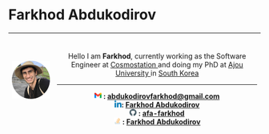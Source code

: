 # Farkhod Abdukodirov


| ![Profile](images/personal-image.png) | <br><br> <span style="font-weight: normal;"> Hello I am **Farkhod**, currently working as the Software Engineer at <a href="https://www.cosmostation.io/" target="_blank"> Cosmostation </a> and doing my PhD at <a href="https://www.ajou.ac.kr/en/index.do" target="_blank"> Ajou University </a> in <a href="https://en.wikipedia.org/wiki/South_Korea" target="_blank"> South Korea </a> </span> <hr> <img src="/images/gmail.png" width="14"/> : <a href="mailto:abdukodirovfarkhod@gmail.com" style="color:blue; font-weight:normal;">abdukodirovfarkhod@gmail.com</a> <br> <img src="/images/linkedin-2.png" width="14"/>: <a href="https://www.linkedin.com/in/farkhod-abdukodirov/" target="_blank"> Farkhod Abdukodirov </a> <br> <img src="/images/github-2.png" width="14"/> : <a href="https://github.com/afa-farkhod" target="_blank"> afa-farkhod </a> <br> <img src="/images/stack.png" width="14"/> : <a href="https://stackoverflow.com/users/8278630/farkhod-abdukodirov" target="_blank"> Farkhod Abdukodirov </a> |
|-------------------------------------------|----------------------------------------------------------------------------------------------------------------------------------------------------------------------------------------------------------------------------------------------------------------------------------------------------------------------------------------------------------------------------------------------------------------------------------------------------------------------------------------------------------------------------------------------------------------------------------------------------------------------------------------------------------------------------------------------------------------------------------------------------------------------------------------------------------------------------------------------------------------------------------------------------------------------------------------------------------------------------------------------------------------------------------------|